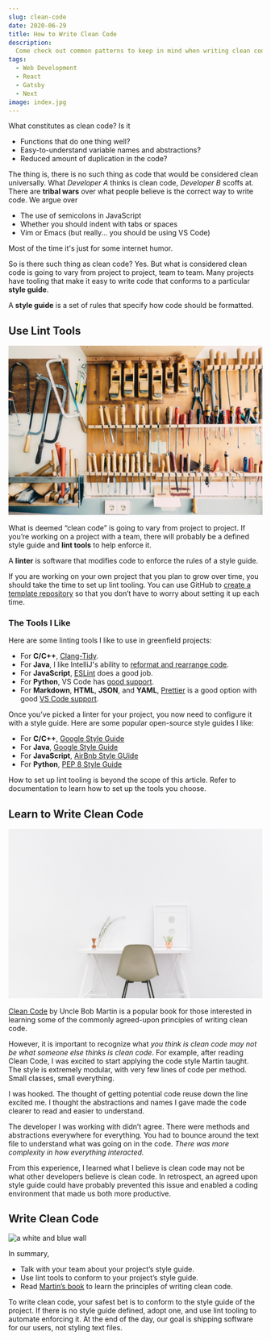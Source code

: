 ```yaml
---
slug: clean-code
date: 2020-06-29
title: How to Write Clean Code
description:
  Come check out common patterns to keep in mind when writing clean code.
tags:
  - Web Development
  - React
  - Gatsby
  - Next
image: index.jpg
---
```


What constitutes as clean code? Is it

- Functions that do one thing well?
- Easy-to-understand variable names and abstractions?
- Reduced amount of duplication in the code?

The thing is, there is no such thing as code that would be considered clean
universally. What _Developer A_ thinks is clean code, _Developer B_ scoffs at.
There are **tribal wars** over what people believe is the correct way to write
code. We argue over

- The use of semicolons in JavaScript
- Whether you should indent with tabs or spaces
- Vim or Emacs (but really... you should be using VS Code)

Most of the time it's just for some internet humor.

So is there such thing as clean code? Yes. But what is considered clean code is
going to vary from project to project, team to team. Many projects have tooling
that make it easy to write code that conforms to a particular **style guide**.

<aside>
<p>A <strong>style guide</strong> is a set of rules that specify how code should be formatted.</p>
</aside>

## Use Lint Tools

![tools](tools.jpg)

What is deemed “clean code” is going to vary from project to project. If you’re
working on a project with a team, there will probably be a defined style guide
and **lint tools** to help enforce it.

<aside>
<p>
A <strong>linter</strong> is software that modifies code to enforce the rules of a style guide.
</p>
</aside>

If you are working on your own project that you plan to grow over time, you
should take the time to set up lint tooling. You can use GitHub to
[create a template repository](https://help.github.com/en/github/creating-cloning-and-archiving-repositories/creating-a-template-repository)
so that you don’t have to worry about setting it up each time.

### The Tools I Like

Here are some linting tools I like to use in greenfield projects:

- For **C/C++**, [Clang-Tidy](https://clang.llvm.org/extra/clang-tidy/).
- For **Java**, I like IntelliJ's ability to
  [reformat and rearrange code](https://www.jetbrains.com/help/idea/reformat-and-rearrange-code.html).
- For **JavaScript**, [ESLint](https://eslint.org/) does a good job.
- For **Python**, VS Code has
  [good support](https://code.visualstudio.com/docs/python/linting).
- For **Markdown**, **HTML**, **JSON**, and **YAML**,
  [Prettier](https://prettier.io/) is a good option with good
  [VS Code support](https://marketplace.visualstudio.com/items?itemName=esbenp.prettier-vscode).

Once you’ve picked a linter for your project, you now need to configure it with
a style guide. Here are some popular open-source style guides I like:

- For **C/C++**,
  [Google Style Guide](https://google.github.io/styleguide/cppguide.html)
- For **Java**,
  [Google Style Guide](https://google.github.io/styleguide/javaguide.html)
- For **JavaScript**, [AirBnb Style GUide](https://github.com/airbnb/javascript)
- For **Python**, [PEP 8 Style Guide](https://www.python.org/dev/peps/pep-0008/)

<aside>
<p>
How to set up lint tooling is beyond the scope of this article. Refer to
documentation to learn how to set up the tools you choose.
</p>
</aside>

## Learn to Write Clean Code

![clean office](office.jpg)

[Clean Code](https://learning.oreilly.com/library/view/clean-code/9780136083238/)
by Uncle Bob Martin is a popular book for those interested in learning some of
the commonly agreed-upon principles of writing clean code.

However, it is important to recognize what _you think is clean code may not be
what someone else thinks is clean code_. For example, after reading Clean Code,
I was excited to start applying the code style Martin taught. The style is
extremely modular, with very few lines of code per method. Small classes, small
everything.

I was hooked. The thought of getting potential code reuse down the line excited
me. I thought the abstractions and names I gave made the code clearer to read
and easier to understand.

The developer I was working with didn’t agree. There were methods and
abstractions everywhere for everything. You had to bounce around the text file
to understand what was going on in the code. _There was more complexity in how
everything interacted._

From this experience, I learned what I believe is clean code may not be what
other developers believe is clean code. In retrospect, an agreed upon style
guide could have probably prevented this issue and enabled a coding environment
that made us both more productive.

## Write Clean Code

![a white and blue wall](wall.jpg)

In summary,

- Talk with your team about your project’s style guide.
- Use lint tools to conform to your project’s style guide.
- Read
  [Martin’s book](https://www.amazon.com/Clean-Code-Handbook-Software-Craftsmanship/dp/0132350882)
  to learn the principles of writing clean code.

To write clean code, your safest bet is to conform to the style guide of the
project. If there is no style guide defined, adopt one, and use lint tooling to
automate enforcing it. At the end of the day, our goal is shipping software for
our users, not styling text files.

